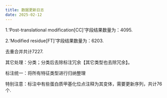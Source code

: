 ```yaml
---
title: 数据更新日志
date: 2025-02-12
---
```

<p>1.‘Post-translational modification[CC]’字段结果数量为：4095.</p>
<p>2.‘Modified residue[FT]’字段结果数量为：6203.</p>
<p>去重合并共计7227.</p>
<p>其它处理：分类；分类后去除标注冗余【其它类型也去除冗余】。</p>
<p>标注统一：将所有特征类型进行归纳整理</p>
<p>特别注意：标注中有些蛋白质甲基化位点注释为其变体，需要更新序列，共计76个.</p>
